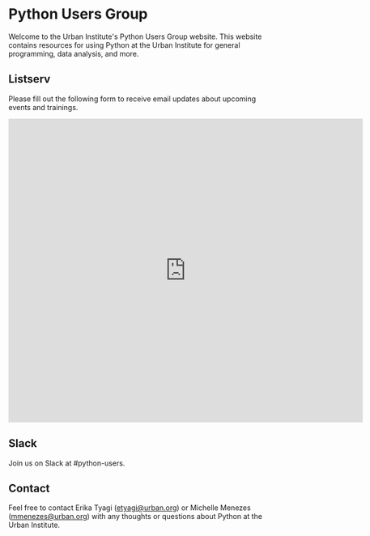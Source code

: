 # Python Users Group 

Welcome to the Urban Institute's Python Users Group website. This website contains resources for using Python at the Urban Institute for general programming, data analysis, and more.

## Listserv 
Please fill out the following form to receive email updates about upcoming events and trainings.

<iframe width="700" height="600" frameborder="0" src="https://app.smartsheet.com/b/form/209d20b35be54be89c74fed3dc99c692"></iframe>  

## Slack 
Join us on Slack at #python-users. 

## Contact 
Feel free to contact Erika Tyagi (etyagi@urban.org) or Michelle Menezes (mmenezes@urban.org) with any thoughts or questions about Python at the Urban Institute. 